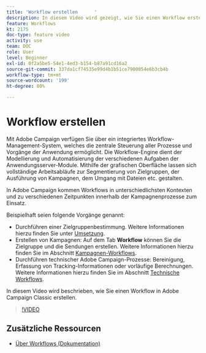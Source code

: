 ```yaml
---
title: 'Workflow erstellen      '
description: In diesem Video wird gezeigt, wie Sie einen Workflow erstellen.
feature: Workflows
kt: 2175
doc-type: feature video
activity: use
team: DOC
role: User
level: Beginner
exl-id: 0f2a5be5-54e1-4ed3-b154-b87a91cd16a2
source-git-commit: 337da1cf74535e99d4b1b51ce7900054e6b3cb4b
workflow-type: tm+mt
source-wordcount: '199'
ht-degree: 80%

---
```


# Workflow erstellen      

Mit Adobe Campaign verfügen Sie über ein integriertes Workflow-Management-System, welches die zentrale Steuerung aller Prozesse und Vorgänge der Anwendung ermöglicht. Die Workflow-Engine dient der Modellierung und Automatisierung der verschiedenen Aufgaben der Anwendungsserver-Module. Mithilfe der grafischen Oberfläche lassen sich vollständige Arbeitsabläufe zur Segmentierung von Zielgruppen, der Ausführung von Kampagnen, dem Umgang mit Dateien etc. gestalten.

In Adobe Campaign kommen Workflows in unterschiedlichsten Kontexten und zu verschiedenen Zeitpunkten innerhalb der Kampagnenprozesse zum Einsatz.

Beispielhaft seien folgende Vorgänge genannt:

* Durchführen einer Zielgruppenbestimmung. Weitere Informationen hierzu finden Sie unter [Umsetzung](https://docs.adobe.com/content/help/en/campaign-classic/using/automating-with-workflows/general-operation/building-a-workflow.html#Implementation_steps_).
* Erstellen von Kampagnen: Auf dem Tab **Workflow** können Sie die Zielgruppe und die Sendungen erstellen. Weitere Informationen hierzu finden Sie im Abschnitt [Kampagnen-Workflows](https://docs.adobe.com/content/help/de-DE/campaign-classic/using/automating-with-workflows/general-operation/building-a-workflow.html#campaign-workflows).
* Durchführen technischer Adobe Campaign-Prozesse: Bereinigung, Erfassung von Tracking-Informationen oder vorläufige Berechnungen. Weitere Informationen hierzu finden Sie im Abschnitt [Technische Workflows](https://docs.adobe.com/content/help/de-DE/campaign-classic/using/automating-with-workflows/general-operation/building-a-workflow.html#technical-workflows).

In diesem Video wird beschrieben, wie Sie einen Workflow in Adobe Campaign Classic erstellen.

>[!VIDEO](https://video.tv.adobe.com/v/25559?quality=12)

## Zusätzliche Ressourcen

* [Über Workflows (Dokumentation)](https://experienceleague.adobe.com/docs/campaign-classic/using/automating-with-workflows/introduction/about-workflows.html?lang=de)
